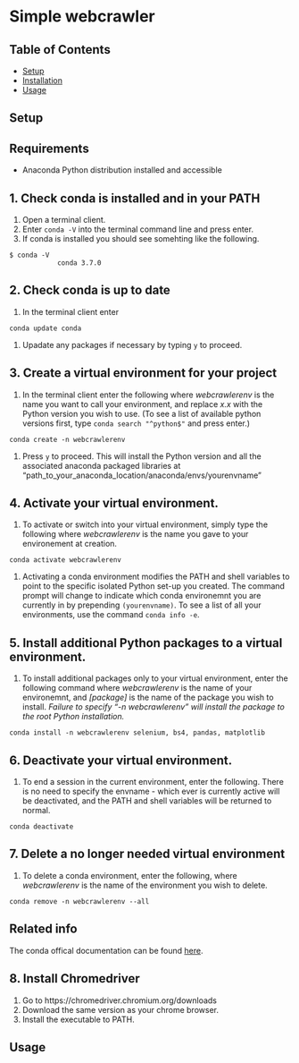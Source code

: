<!DOCTYPE html>
<html>

<head>
    <h1>Simple webcrawler</h1>
</head>

<body>
    <h2>Table of Contents</h2>
    <ul>
        <li><a href="#section1">Setup</a></li>
        <li><a href="#section2">Installation</a></li>
        <li><a href="#section3">Usage</a></li>
    </ul>
    <h2 id="section1">Setup</h2>
    <p>
        <h2 id="requirements">Requirements</h2>
        <ul>
            <li>Anaconda Python distribution installed and accessible</li>
        </ul>
        <h2 id="check-conda-is-installed-and-in-your-path">1. Check conda is installed and in your PATH</h2>
        <ol>
            <li>Open a terminal client.</li>
            <li>Enter <code>conda -V</code> into the terminal command line and press enter.</li>
            <li>If conda is installed you should see somehting like the following.</li>
        </ol>
        <div class="highlight"><pre><code class="language-bash" data-lang="bash"><span class="nv">$ </span>conda -V
            conda 3.7.0</code></pre></div>
        <h2 id="check-conda-is-up-to-date">2. Check conda is up to date</h2>
        <ol>
            <li>In the terminal client enter</li>
        </ol>
        <div class="highlight"><pre><code class="language-bash" data-lang="bash">conda update conda</code></pre></div>
        <ol>
            <li>Upadate any packages if necessary by typing <code>y</code> to proceed.</li>
        </ol>
        <h2 id="create-a-virtual-environment-for-your-project">3. Create a virtual environment for your project</h2>
        <ol>
            <li>In the terminal client enter the following where <em>webcrawlerenv</em> is the name you want to call your environment, and replace <em>x.x</em> with the Python version you wish to use. (To see a list of available python versions first, type <code>conda search "^python$"</code> and press enter.) </li>
        </ol>
        <div class="highlight"><pre><code class="language-bash" data-lang="bash">conda create -n webcrawlerenv</code></pre></div>
        <ol>
            <li>Press <code>y</code> to proceed. This will install the Python version and all the associated anaconda packaged libraries at “path_to_your_anaconda_location/anaconda/envs/yourenvname”</li>
        </ol>
        <h2 id="activate-your-virtual-environment">4. Activate your virtual environment.</h2>
        <ol>
            <li>To activate or switch into your virtual environment, simply type the following where <em>webcrawlerenv</em> is the name you gave to your environement at creation.</li>
        </ol>
        <div class="highlight"><pre><code class="language-bash" data-lang="bash"><span class="nb">conda </span>activate webcrawlerenv</code></pre></div>
        <ol>
            <li>Activating a conda environment modifies the PATH and shell variables to point to the specific isolated Python set-up you created. The command prompt will change to indicate which conda environemnt you are currently in by prepending <code>(yourenvname)</code>. To see a list of all your environments, use the command <code>conda info -e</code>.</li>
        </ol>
        <h2 id="install-additional-python-packages-to-a-virtual-environment">5. Install additional Python packages to a virtual environment.</h2>
        <ol>
            <li>To install additional packages only to your virtual environment, enter the following command where <em>webcrawlerenv</em> is the name of your environemnt, and <em>[package]</em> is the name of the package you wish to install. <em>Failure to specify “-n webcrawlerenv” will install the package to the root Python installation.</em> </li>
        </ol>
        <div class="highlight"><pre><code class="language-bash" data-lang="bash">conda install -n webcrawlerenv <span class="o"></span>selenium, bs4, pandas, matplotlib<span class="o"></span></code></pre></div>
        <h2 id="deactivate-your-virtual-environment">6. Deactivate your virtual environment.</h2>
        <ol>
            <li>To end a session in the current environment, enter the following. There is no need to specify the envname - which ever is currently active will be deactivated, and the PATH and shell variables will be returned to normal.</li>
        </ol>
        <div class="highlight"><pre><code class="language-bash" data-lang="bash"><span class="nb">conda </span>deactivate</code></pre></div>
        <h2 id="delete-a-no-longer-needed-virtual-environment">7. Delete a no longer needed virtual environment</h2>
        <ol>
            <li>To delete a conda environment, enter the following, where <em>webcrawlerenv</em> is the name of the environment you wish to delete.</li>
        </ol>
        <div class="highlight"><pre><code class="language-bash" data-lang="bash">conda remove -n webcrawlerenv --all</code></pre></div>
        <h2 id="related-info">Related info</h2>
        <p>The conda offical documentation can be found <a href="http://conda.pydata.org/docs/intro.html">here</a>.</p>
        <h2 id="check-conda-is-installed-and-in-your-path">8. Install Chromedriver</h2>
        <ol>
            <li>Go to https://chromedriver.chromium.org/downloads</li>
            <li>Download the same version as your chrome browser.</li>
            <li>Install the executable to PATH.</li>
        </ol>
    <h2 id="section3">Usage</h2>
    <p>
    </p>
</body>

</html>
